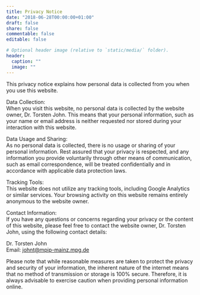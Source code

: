 ```yaml
---
title: Privacy Notice
date: "2018-06-28T00:00:00+01:00"
draft: false
share: false
commentable: false
editable: false

# Optional header image (relative to `static/media/` folder).
header:
  caption: ""
  image: ""
---
```


This privacy notice explains how personal data is collected from you when you use this website.

Data Collection:  
When you visit this website, no personal data is collected by the website owner, Dr. Torsten John. This means that your personal information, such as your name or email address is neither requested nor stored during your interaction with this website.

Data Usage and Sharing:  
As no personal data is collected, there is no usage or sharing of your personal information. Rest assured that your privacy is respected, and any information you provide voluntarily through other means of communication, such as email correspondence, will be treated confidentially and in accordance with applicable data protection laws.

Tracking Tools:  
This website does not utilize any tracking tools, including Google Analytics or similar services. Your browsing activity on this website remains entirely anonymous to the website owner.

Contact Information:  
If you have any questions or concerns regarding your privacy or the content of this website, please feel free to contact the website owner, Dr. Torsten John, using the following contact details:

Dr. Torsten John  
Email: johnt@mpip-mainz.mpg.de

Please note that while reasonable measures are taken to protect the privacy and security of your information, the inherent nature of the internet means that no method of transmission or storage is 100% secure. Therefore, it is always advisable to exercise caution when providing personal information online.
